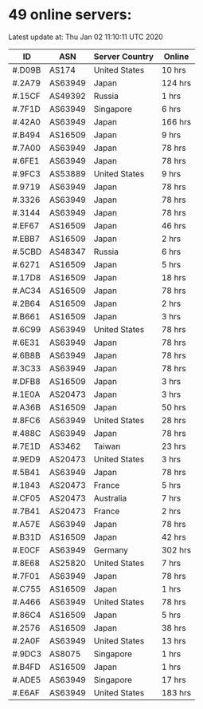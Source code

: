 # 49 online servers:

Latest update at: Thu Jan 02 11:10:11 UTC 2020

| ID | ASN | Server Country | Online |
| -- | --- | -------------- | ------ |
| #.D09B | AS174 | United States | 10 hrs |
| #.2A79 | AS63949 | Japan | 124 hrs |
| #.15CF | AS49392 | Russia | 1 hrs |
| #.7F1D | AS63949 | Singapore | 6 hrs |
| #.42A0 | AS63949 | Japan | 166 hrs |
| #.B494 | AS16509 | Japan | 9 hrs |
| #.7A00 | AS63949 | Japan | 78 hrs |
| #.6FE1 | AS63949 | Japan | 78 hrs |
| #.9FC3 | AS53889 | United States | 9 hrs |
| #.9719 | AS63949 | Japan | 78 hrs |
| #.3326 | AS63949 | Japan | 78 hrs |
| #.3144 | AS63949 | Japan | 78 hrs |
| #.EF67 | AS16509 | Japan | 46 hrs |
| #.EBB7 | AS16509 | Japan | 2 hrs |
| #.5CBD | AS48347 | Russia | 6 hrs |
| #.6271 | AS16509 | Japan | 5 hrs |
| #.17D8 | AS16509 | Japan | 18 hrs |
| #.AC34 | AS16509 | Japan | 78 hrs |
| #.2B64 | AS16509 | Japan | 2 hrs |
| #.B661 | AS16509 | Japan | 3 hrs |
| #.6C99 | AS63949 | United States | 78 hrs |
| #.6E31 | AS63949 | Japan | 78 hrs |
| #.6B8B | AS63949 | Japan | 78 hrs |
| #.3C33 | AS63949 | Japan | 78 hrs |
| #.DFB8 | AS16509 | Japan | 3 hrs |
| #.1E0A | AS20473 | Japan | 3 hrs |
| #.A36B | AS16509 | Japan | 50 hrs |
| #.8FC6 | AS63949 | United States | 28 hrs |
| #.488C | AS63949 | Japan | 78 hrs |
| #.7E1D | AS3462 | Taiwan | 23 hrs |
| #.9ED9 | AS20473 | United States | 3 hrs |
| #.5B41 | AS63949 | Japan | 78 hrs |
| #.1843 | AS20473 | France | 5 hrs |
| #.CF05 | AS20473 | Australia | 7 hrs |
| #.7B41 | AS20473 | France | 2 hrs |
| #.A57E | AS63949 | Japan | 78 hrs |
| #.B31D | AS16509 | Japan | 42 hrs |
| #.E0CF | AS63949 | Germany | 302 hrs |
| #.8E68 | AS25820 | United States | 7 hrs |
| #.7F01 | AS63949 | Japan | 78 hrs |
| #.C755 | AS16509 | Japan | 1 hrs |
| #.A466 | AS63949 | United States | 78 hrs |
| #.86C4 | AS16509 | Japan | 5 hrs |
| #.2576 | AS16509 | Japan | 38 hrs |
| #.2A0F | AS63949 | United States | 13 hrs |
| #.9DC3 | AS8075 | Singapore | 1 hrs |
| #.B4FD | AS16509 | Japan | 1 hrs |
| #.ADE5 | AS63949 | Singapore | 17 hrs |
| #.E6AF | AS63949 | United States | 183 hrs |

